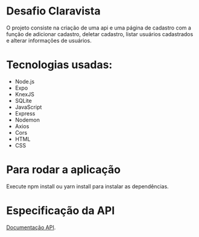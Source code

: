 # Desafio Claravista

 O projeto consiste na criação de uma api e uma página de cadastro com a função de adicionar cadastro, deletar cadastro, listar usuários cadastrados e alterar informações de usuários.
 
 # Tecnologias usadas:
- Node.js
- Expo
- KnexJS
- SQLite
- JavaScript
- Express
- Nodemon
- Axios
- Cors
- HTML
- CSS

# Para rodar a aplicação

Execute npm install ou yarn install para instalar as dependências.

# Especificação da API

[Documentação API](https://github.com/Sara-Alcaras/RegisterUsers/blob/master/docs/doc-api.pdf).




